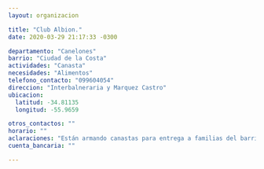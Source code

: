 ```yaml
---
layout: organizacion

title: "Club Albion."
date: 2020-03-29 21:17:33 -0300

departamento: "Canelones"
barrio: "Ciudad de la Costa"
actividades: "Canasta"
necesidades: "Alimentos"
telefono_contacto: "099604054"
direccion: "Interbalneraria y Marquez Castro"
ubicacion:
  latitud: -34.81135
  longitud: -55.9659

otros_contactos: ""
horario: ""
aclaraciones: "Están armando canastas para entrega a familias del barrio"
cuenta_bancaria: ""

---
```

